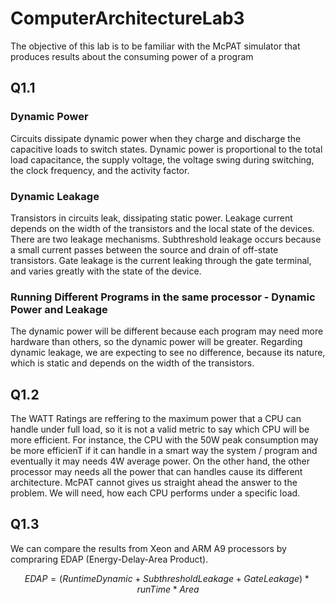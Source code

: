 # ComputerArchitectureLab3
The objective of this lab is to be familiar with the McPAT simulator that produces results about the consuming power of a program

## Q1.1
### Dynamic Power
Circuits dissipate dynamic power when they
charge and discharge the capacitive loads to switch states.
Dynamic power is proportional to the total load capacitance,
the supply voltage, the voltage swing during switching, the
clock frequency, and the activity factor.

### Dynamic Leakage
Transistors in circuits leak, dissipating static power. Leakage
current depends on the width of the transistors and the
local state of the devices. There are two leakage mechanisms.
Subthreshold leakage occurs because a small current
passes between the source and drain of off-state transistors.
Gate leakage is the current leaking through the gate terminal,
and varies greatly with the state of the device.

### Running Different Programs in the same processor - Dynamic Power and Leakage
The dynamic power will be different because each program may need more hardware than others, so the dynamic power will be greater. Regarding dynamic leakage, we are expecting to see no difference, because its nature, which is static and depends on the width of the transistors.

## Q1.2
The WATT Ratings are reffering to the maximum power that a CPU can handle under full load, so it is not a valid metric to say which CPU will be more efficient. For instance, the CPU with the 50W peak consumption may be more efficienT if it can handle in a smart way the system / program and eventually it may needs 4W average power. On the other hand, the other processor may needs all the power that can handles cause its different architecture. McPAT cannot gives us straight ahead the answer to the problem. We will need, how each CPU performs under a specific load.


## Q1.3
We can compare the results from Xeon and ARM A9 processors by compraring EDAP (Energy-Delay-Area Product).

$$ EDAP = (Runtime Dynamic + Subthreshold Leakage + Gate Leakage) * runTime * Area $$
